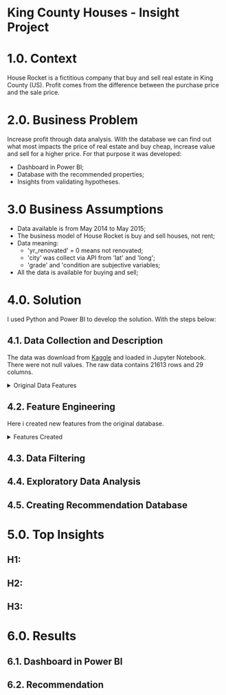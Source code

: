 # King County Houses - Insight Project

# 1.0. Context

House Rocket is a fictitious company that buy and sell real estate in King County (US). Profit comes from the difference between the purchase price and the sale price. 

# 2.0. Business Problem

Increase profit through data analysis. With the database we can find out what most impacts the price of real estate and buy cheap, increase value and sell for a higher price. For that purpose it was developed:
* Dashboard in Power BI;
* Database with the recommended properties;
* Insights from validating hypotheses.

# 3.0 Business Assumptions

* Data available is from May 2014 to May 2015;
* The business model of House Rocket is buy and sell houses, not rent;
* Data meaning:
  * 'yr_renovated' = 0 means not renovated;
  * 'city' was collect via API from 'lat' and 'long'; 
  * 'grade' and 'condition are subjective variables;
* All the data is available for buying and sell;

# 4.0. Solution

I used Python and Power BI to develop the solution. With the steps below:

## 4.1. Data Collection and Description

The data was download from [Kaggle](https://www.kaggle.com/datasets/harlfoxem/housesalesprediction/discussion/141767) and loaded in Jupyter Notebook. There were not null values. The raw data contains 21613 rows and 29 columns.

<details>
<summary>Original Data Features</summary>

| Feature       | Definition                                                                        |
|---------------|-----------------------------------------------------------------------------------|
| id            | Unique ID for each property available                                             |
| date          | Date that the property was available                                              |
| price         | Sale price of each property                                                       |
| bedrooms      | Number of bedrooms                                                                |
| bathrooms     | Number of bathrooms. 0.5 = toilet 0.75 = bathroom with shower or bathtub          |
| sqft_living   | Square footage of the apartments interior living space                            |
| sqft_lot      | Square footage of the land space                                                  |
| floors        | Number of floors                                                                  |
| waterfront    | 1 = Waterfront property, 0 = Not waterfront property                              |
| view          | Means how good the view of the property is from 0 to 4                            |
| condition     | Means how good the condition of the property is from 0 to 5                       |
| grade         | Unspecified                                                                       |
| sqft_above    | The square footage of the interior housing space that is above ground level       |
| sqft_basement | /The square footage of the interior housing space  that is below ground level     |
| yr_built      | The year that the construction of the property began                              |
| yr_renovated  | The year of the property’s last renovation                                        |
| zipcode       | What zipcode area the property is in                                              |
| lat           | Lattitude                                                                         |
| long          | Longitude                                                                         |
| sqft_living15 | The square footage of interior housing living space  for the nearest 15 neighbors |
| sqft_lot15    | The square footage of the land lots of the nearest 15 neighbors                   |

</details>

## 4.2. Feature Engineering

Here i created new features from the original database.


<details>
<summary>Features Created</summary>

table

</details>

## 4.3. Data Filtering

## 4.4. Exploratory Data Analysis 

## 4.5. Creating Recommendation Database

# 5.0. Top Insights

## H1:

## H2:

## H3:

# 6.0. Results

## 6.1. Dashboard in Power BI

## 6.2. Recommendation




